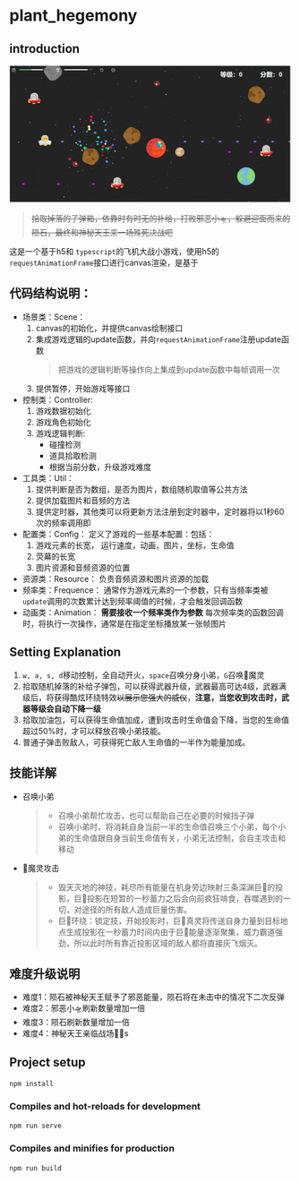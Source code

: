 # plant_hegemony
## introduction

![snapshot](shot.png)
>~~拾取掉落的子弹箱，依靠时有时无的补给，打败邪恶小🛸，躲避迎面而来的陨石，最终和神秘天王来一场殊死决战吧~~

这是一个基于h5和 `typescript`的飞机大战小游戏，使用h5的`requestAnimationFrame`接口进行canvas渲染，是基于

## 代码结构说明：
* 场景类：Scene：
    1. canvas的初始化，并提供canvas绘制接口
    2. 集成游戏逻辑的update函数，并向`requestAnimationFrame`注册update函数
        > 把游戏的逻辑判断等操作向上集成到update函数中每帧调用一次
    3. 提供暂停，开始游戏等接口
* 控制类：Controller:
    1. 游戏数据初始化
    2. 游戏角色初始化
    3. 游戏逻辑判断:
        * 碰撞检测
        * 道具拾取检测
        * 根据当前分数，升级游戏难度
* 工具类：Util：
    1. 提供判断是否为数组，是否为图片，数组随机取值等公共方法
    2. 提供加载图片和音频的方法
    3. 提供定时器，其他类可以将更新方法注册到定时器中，定时器将以1秒60次的频率调用即
* 配置类：Config：
    定义了游戏的一些基本配置：包括：
    1. 游戏元素的长宽， 运行速度，动画，图片，坐标，生命值
	2. 荧幕的长宽
    3. 图片资源和音频资源的位置
* 资源类：Resource：
    负责音频资源和图片资源的加载
* 频率类：Frequence：
    通常作为游戏元素的一个参数，只有当频率类被`update`调用的次数累计达到频率阈值的时候，才会触发回调函数
* 动画类：Animation：
    __需要接收一个频率类作为参数__
    每次频率类的函数回调时，将执行一次操作，通常是在指定坐标播放某一张帧图片





## Setting Explanation
1. `w, a, s, d`移动控制，全自动开火，`space`召唤分身小弟，`G`召唤🦈魔灵
2. 拾取随机掉落的补给子弹包，可以获得武器升级，武器最高可达4级，武器满级后，将获得酷炫环绕特效~~以展示您强大的威仪~~，**注意，当您收到攻击时，武器等级会自动下降一级**
3. 拾取加油包，可以获得生命值加成，遭到攻击时生命值会下降，当您的生命值超过50%时，才可以释放召唤小弟技能。
4. 普通子弹击败敌人，可获得死亡敌人生命值的一半作为能量加成。
## 技能详解
* 召唤小弟
    > * 召唤小弟帮忙攻击，也可以帮助自己在必要的时候挡子弹 
    > * 召唤小弟时，将消耗自身当前一半的生命值召唤三个小弟，每个小弟的生命值跟自身当前生命值有关，小弟无法控制，会自主攻击和移动
* 🦈魔灵攻击
    > * 毁天灭地的神技，耗尽所有能量在机身旁边映射三条深渊巨🦈的投影，巨🦈投影在短暂的一秒蓄力之后会向前疯狂啃食，吞噬遇到的一切，对途径的所有敌人造成巨量伤害。
    > * 巨🦈环绕：锁定技，开始投影时，巨🦈真灵将传送自身力量到目标地点生成投影在一秒蓄力时间内由于巨🦈能量逐渐聚集，威力霸道强劲，所以此时所有靠近投影区域的敌人都将直接灰飞烟灭。
## 难度升级说明
* 难度1：陨石被神秘天王赋予了邪恶能量，陨石将在未击中的情况下二次反弹
* 难度2：邪恶小🛸刷新数量增加一倍
* 难度3：陨石刷新数量增加一倍
* 难度4：神秘天王亲临战场🐱‍👤s
## Project setup
```
npm install
```

### Compiles and hot-reloads for development
```
npm run serve
```

### Compiles and minifies for production
```
npm run build